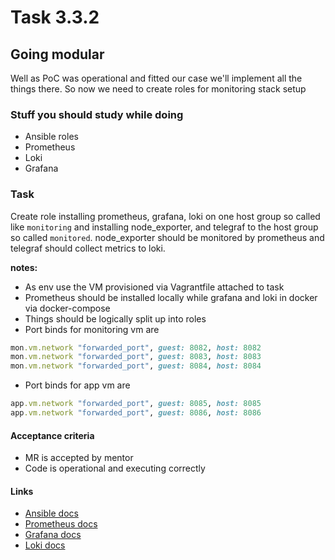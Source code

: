 # Task 3.3.2

## Going modular

Well as PoC was operational and fitted our case we'll implement all the things
there. So now we need to create roles for monitoring stack setup

### Stuff you should study while doing

- Ansible roles
- Prometheus
- Loki
- Grafana

### Task

Create role installing prometheus, grafana, loki on one host group so called like
`monitoring` and installing node_exporter, and telegraf to the host group
so called `monitored`. node_exporter should be monitored by prometheus
and telegraf should collect metrics to loki.

__notes:__

- As env use the VM provisioned via Vagrantfile attached to task
- Prometheus should be installed locally while grafana and loki in docker via docker-compose
- Things should be logically split up into roles
- Port binds for monitoring vm are
```ruby
mon.vm.network "forwarded_port", guest: 8082, host: 8082
mon.vm.network "forwarded_port", guest: 8083, host: 8083
mon.vm.network "forwarded_port", guest: 8084, host: 8084
```
- Port binds for app vm are
```ruby
app.vm.network "forwarded_port", guest: 8085, host: 8085
app.vm.network "forwarded_port", guest: 8086, host: 8086
```

#### Acceptance criteria

- MR is accepted by mentor
- Code is operational and executing correctly

#### Links

- [Ansible docs](https://docs.ansible.com/)
- [Prometheus docs](https://prometheus.io/docs/introduction/overview/)
- [Grafana docs](https://grafana.com/docs/)
- [Loki docs](https://grafana.com/docs/loki/latest/)
